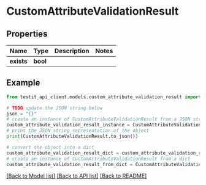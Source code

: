 # CustomAttributeValidationResult


## Properties

Name | Type | Description | Notes
------------ | ------------- | ------------- | -------------
**exists** | **bool** |  | 

## Example

```python
from testit_api_client.models.custom_attribute_validation_result import CustomAttributeValidationResult

# TODO update the JSON string below
json = "{}"
# create an instance of CustomAttributeValidationResult from a JSON string
custom_attribute_validation_result_instance = CustomAttributeValidationResult.from_json(json)
# print the JSON string representation of the object
print(CustomAttributeValidationResult.to_json())

# convert the object into a dict
custom_attribute_validation_result_dict = custom_attribute_validation_result_instance.to_dict()
# create an instance of CustomAttributeValidationResult from a dict
custom_attribute_validation_result_from_dict = CustomAttributeValidationResult.from_dict(custom_attribute_validation_result_dict)
```
[[Back to Model list]](../README.md#documentation-for-models) [[Back to API list]](../README.md#documentation-for-api-endpoints) [[Back to README]](../README.md)


